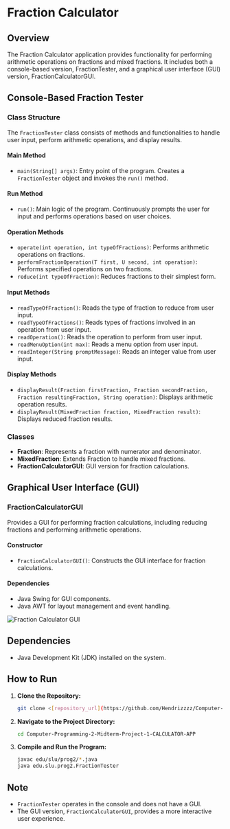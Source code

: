 # Fraction Calculator

## Overview

The Fraction Calculator application provides functionality for performing arithmetic operations on fractions and mixed fractions. It includes both a console-based version, FractionTester, and a graphical user interface (GUI) version, FractionCalculatorGUI.

## Console-Based Fraction Tester

### Class Structure

The `FractionTester` class consists of methods and functionalities to handle user input, perform arithmetic operations, and display results.

#### Main Method
- `main(String[] args)`: Entry point of the program. Creates a `FractionTester` object and invokes the `run()` method.

#### Run Method
- `run()`: Main logic of the program. Continuously prompts the user for input and performs operations based on user choices.

#### Operation Methods
- `operate(int operation, int typeOfFractions)`: Performs arithmetic operations on fractions.
- `performFractionOperation(T first, U second, int operation)`: Performs specified operations on two fractions.
- `reduce(int typeOfFraction)`: Reduces fractions to their simplest form.

#### Input Methods
- `readTypeOfFraction()`: Reads the type of fraction to reduce from user input.
- `readTypeOfFractions()`: Reads types of fractions involved in an operation from user input.
- `readOperation()`: Reads the operation to perform from user input.
- `readMenuOption(int max)`: Reads a menu option from user input.
- `readInteger(String promptMessage)`: Reads an integer value from user input.

#### Display Methods
- `displayResult(Fraction firstFraction, Fraction secondFraction, Fraction resultingFraction, String operation)`: Displays arithmetic operation results.
- `displayResult(MixedFraction fraction, MixedFraction result)`: Displays reduced fraction results.

### Classes

- **Fraction**: Represents a fraction with numerator and denominator.
- **MixedFraction**: Extends Fraction to handle mixed fractions.
- **FractionCalculatorGUI**: GUI version for fraction calculations.

## Graphical User Interface (GUI)

### FractionCalculatorGUI

Provides a GUI for performing fraction calculations, including reducing fractions and performing arithmetic operations.

#### Constructor
- `FractionCalculatorGUI()`: Constructs the GUI interface for fraction calculations.

#### Dependencies
- Java Swing for GUI components.
- Java AWT for layout management and event handling.

![Fraction Calculator GUI](https://github.com/Hendrizzzz/CS-122-LAB-/assets/139997209/bd4f0fb8-d6a6-4a65-8c0b-546b109437fc)

## Dependencies

- Java Development Kit (JDK) installed on the system.

## How to Run

1. **Clone the Repository:**
    ```bash
    git clone <[repository_url](https://github.com/Hendrizzzz/Computer-Programming-2-Midterm-Project-1-CALCULATOR-APP)>
    ```

2. **Navigate to the Project Directory:**
    ```bash
    cd Computer-Programming-2-Midterm-Project-1-CALCULATOR-APP
    ```

3. **Compile and Run the Program:**
    ```bash
    javac edu/slu/prog2/*.java
    java edu.slu.prog2.FractionTester
    ```



## Note

- `FractionTester` operates in the console and does not have a GUI.
- The GUI version, `FractionCalculatorGUI`, provides a more interactive user experience.
